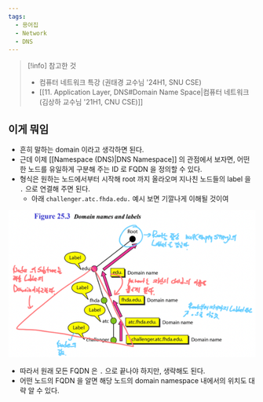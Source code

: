 ```yaml
---
tags:
  - 용어집
  - Network
  - DNS
---
```

> [!info] 참고한 것
> - 컴퓨터 네트워크 특강 (권태경 교수님 '24H1, SNU CSE)
> - [[11. Application Layer, DNS#Domain Name Space|컴퓨터 네트워크 (김상하 교수님 '21H1, CNU CSE)]]

## 이게 뭐임

- 흔히 말하는 domain 이라고 생각하면 된다.
- 근데 이제 [[Namespace (DNS)|DNS Namespace]] 의 관점에서 보자면, 어떤 한 노드를 유일하게 구분해 주는 ID 로 FQDN 을 정의할 수 있다.
- 형식은 원하는 노드에서부터 시작해 root 까지 올라오며 지나친 노드들의 label 을 `.` 으로 연결해 주면 된다.
	- 아래 `challenger.atc.fhda.edu.` 예시 보면 기깔나게 이해될 것이여

![%E1%84%8B%E1%85%B5%E1%84%85%E1%85%A9%E1%86%AB11%20-%20Application%20Layer,%20DNS%20cf00b598d59a4faa847406eedca1bf01/image2.png](originals/comnet.fall.2021.cse.cnu.ac.kr/images/11_cf00b598d59a4faa847406eedca1bf01/image2.png)

- 따라서 원래 모든 FQDN 은 `.` 으로 끝나야 하지만, 생략해도 된다.
- 어떤 노드의 FQDN 을 알면 해당 노드의 domain namespace 내에서의 위치도 대략 알 수 있다.